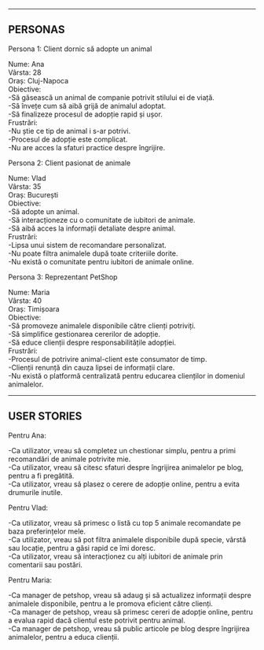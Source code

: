 -------------------------------------------------------------------------------------------
PERSONAS
-------------------------------------------------------------------------------------------

Persona 1: 
Client dornic să adopte un animal

Nume: Ana <br>
Vârsta: 28 <br>
Oraș: Cluj-Napoca <br>
Obiective: <br>
-Să găsească un animal de companie potrivit stilului ei de viață. <br>
-Să învețe cum să aibă grijă de animalul adoptat. <br>
-Să finalizeze procesul de adopție rapid și ușor. <br>
Frustrări: <br>
-Nu știe ce tip de animal i s-ar potrivi. <br>
-Procesul de adopție este complicat. <br>
-Nu are acces la sfaturi practice despre îngrijire. <br>


Persona 2:
Client pasionat de animale

Nume: Vlad <br>
Vârsta: 35 <br>
Oraș: București <br>
Obiective: <br>
-Să adopte un animal. <br>
-Să interacționeze cu o comunitate de iubitori de animale. <br>
-Să aibă acces la informații detaliate despre animal. <br>
Frustrări: <br>
-Lipsa unui sistem de recomandare personalizat. <br>
-Nu poate filtra animalele după toate criteriile dorite. <br>
-Nu există o comunitate pentru iubitori de animale online. <br>


Persona 3: 
Reprezentant PetShop

Nume: Maria <br>
Vârsta: 40 <br>
Oraș: Timișoara <br>
Obiective: <br>
-Să promoveze animalele disponibile către clienți potriviți. <br>
-Să simplifice gestionarea cererilor de adopție. <br>
-Să educe clienții despre responsabilitățile adopției. <br>
Frustrări: <br>
-Procesul de potrivire animal-client este consumator de timp. <br>
-Clienții renunță din cauza lipsei de informații clare. <br>
-Nu există o platformă centralizată pentru educarea clienților in domeniul animalelor. <br>


-------------------------------------------------------------------------------------------
USER STORIES
-------------------------------------------------------------------------------------------

Pentru Ana:

-Ca utilizator, vreau să completez un chestionar simplu, pentru a primi recomandări de animale potrivite mie. <br>
-Ca utilizator, vreau să citesc sfaturi despre îngrijirea animalelor pe blog, pentru a fi pregătită. <br>
-Ca utilizator, vreau să plasez o cerere de adopție online, pentru a evita drumurile inutile. <br>


Pentru Vlad:

-Ca utilizator, vreau să primesc o listă cu top 5 animale recomandate pe baza preferințelor mele. <br>
-Ca utilizator, vreau să pot filtra animalele disponibile după specie, vârstă sau locație, pentru a găsi rapid ce îmi doresc. <br>
-Ca utilizator, vreau să interacționez cu alți iubitori de animale prin comentarii sau postări. <br>


Pentru Maria:

-Ca manager de petshop, vreau să adaug și să actualizez informații despre animalele disponibile, pentru a le promova eficient către clienți. <br>
-Ca manager de petshop, vreau să primesc cereri de adopție online, pentru a evalua rapid dacă clientul este potrivit pentru animal. <br>
-Ca manager de petshop, vreau să public articole pe blog despre îngrijirea animalelor, pentru a educa clienții. <br>
